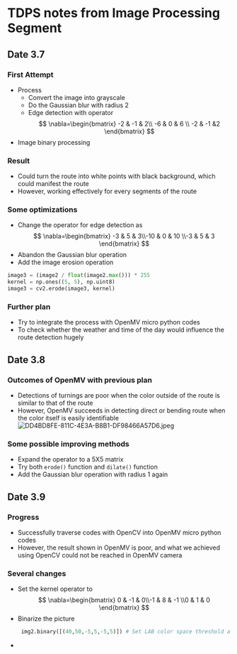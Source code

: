 # TDPS notes from Image Processing Segment
## Date 3.7
### First Attempt
- Process 
	- Convert the image into grayscale
	- Do the Gaussian blur with radius 2
 	- Edge detection with operator 
$$
\nabla=\begin{bmatrix}
-2 & -1 & 2\\
-6 & 0 & 6 \\
-2 & -1 &2
\end{bmatrix}
$$
- Image binary processing 
### Result
- Could turn the route into white points with black background, which could manifest the route 
- However, working effectively for every segments of the route
### Some optimizations
- Change the operator for edge detection as
$$
	\nabla=\begin{bmatrix} -3 & 5 & 3\\-10 & 0 & 10 \\-3 & 5 & 3 \end{bmatrix}
$$
- Abandon the Gaussian blur operation
- Add the image erosion operation
```python
image3 = (image2 / float(image2.max())) * 255
kernel = np.ones((5, 5), np.uint8)
image3 = cv2.erode(image3, kernel)
```
### Further plan
- Try to integrate the process with OpenMV micro python codes
- To check whether the weather and time of the day would influence the route detection hugely

## Date 3.8

### Outcomes of OpenMV with previous plan
- Detections of turnings are poor when the color outside of the route is similar to that of the route
- However, OpenMV succeeds in detecting direct or bending route when the color itself is easily identifiable 
     ![DD4BD8FE-811C-4E3A-B8B1-DF98466A57D6.jpeg](https://s2.loli.net/2022/03/08/p68ezvaP9ixWV3R.jpg)
### Some possible improving methods
- Expand the operator to a 5X5 matrix
- Try both ``erode()`` function and ``dilate()`` function
- Add the Gaussian blur operation with radius 1 again
## Date 3.9
### Progress
- Successfully traverse codes with OpenCV into OpenMV micro python codes
- However, the result shown in OpenMV is poor, and what we achieved using OpenCV could not be reached in OpenMV camera
### Several changes
- Set the kernel operator to 
$$
  \nabla=\begin{bmatrix} 0 & -1 & 0\\-1 & 8 & -1 \\0 & 1 & 0 \end{bmatrix}
$$
- Binarize the picture
  ```python
   img2.binary([(40,50,-5,5,-5,5)]) # Set LAB color space threshold as 40 to 50 for light intensity channel, -5 to 5 for both A and B color channel
  ```
- 
